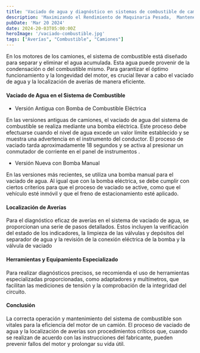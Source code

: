 ```yaml
---
title: 'Vaciado de agua y diagnóstico en sistemas de combustible de camiones es vital para evitar fallos del motor y asegurar su eficiencia y durabilidad'
description: 'Maximizando el Rendimiento de Maquinaria Pesada,  Mantener calidad y control evita deterioro, extiende vida útil. Selección y manejo adecuados son cruciales'
pubDate: 'Mar 20 2024'
date: 2024-20-03T05:00:00Z
heroImage: '/vaciado-combustible.jpg'
tags: ["Averías", "Combustible", "Camiones"]
---
```

En los motores de los camiones, el sistema de combustible está diseñado para separar y eliminar el agua acumulada. Esta agua puede provenir de la condensación o del combustible mismo. Para garantizar el óptimo funcionamiento y la longevidad del motor, es crucial llevar a cabo el vaciado de agua y la localización de averías de manera eficiente.

#### Vaciado de Agua en el Sistema de Combustible

- Versión Antigua con Bomba de Combustible Eléctrica

En las versiones antiguas de camiones, el vaciado de agua del sistema de combustible se realiza mediante una bomba eléctrica. Este proceso debe efectuarse cuando el nivel de agua excede un valor límite establecido y se muestra una advertencia en el instrumento del conductor. El proceso de vaciado tarda aproximadamente 18 segundos y se activa al presionar un conmutador de corriente en el panel de instrumentos .

- Versión Nueva con Bomba Manual

En las versiones más recientes, se utiliza una bomba manual para el vaciado de agua. Al igual que con la bomba eléctrica, se debe cumplir con ciertos criterios para que el proceso de vaciado se active, como que el vehículo esté inmóvil y que el freno de estacionamiento esté aplicado.

#### Localización de Averías

Para el diagnóstico eficaz de averías en el sistema de vaciado de agua, se proporcionan una serie de pasos detallados. Estos incluyen la verificación del estado de los indicadores, la limpieza de las válvulas y depósitos del separador de agua y la revisión de la conexión eléctrica de la bomba y la válvula de vaciado

#### Herramientas y Equipamiento Especializado

Para realizar diagnósticos precisos, se recomienda el uso de herramientas especializadas proporcionadas, como adaptadores y multímetros, que facilitan las mediciones de tensión y la comprobación de la integridad del circuito.

#### Conclusión

La correcta operación y mantenimiento del sistema de combustible son vitales para la eficiencia del motor de un camión. El proceso de vaciado de agua y la localización de averías son procedimientos críticos que, cuando se realizan de acuerdo con las instrucciones del fabricante, pueden prevenir fallos del motor y prolongar su vida útil.

